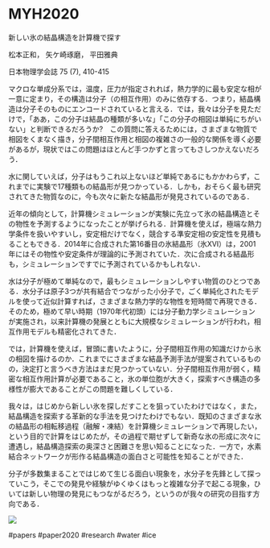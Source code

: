 # MYH2020

新しい氷の結晶構造を計算機で探す

松本正和， 矢ケ崎琢磨， 平田雅典

日本物理学会誌 75 (7), 410-415

マクロな単成分系では，温度，圧力が指定されれば，熱力学的に最も安定な相が一意に定まり，その構造は分子（の相互作用）のみに依存する．つまり，結晶構造は分子そのものにエンコードされていると言える．では，我々は分子を見ただけで，「ああ，この分子は結晶の種類が多いな」「この分子の相図は単純にちがいない」と判断できるだろうか?　この質問に答えるためには，さまざまな物質で相図をくまなく描き，分子間相互作用と相図の複雑さの一般的な関係を導く必要があるが，現状ではこの問題はほとんど手つかずと言ってもさしつかえないだろう．

水に関していえば，分子はもうこれ以上ないほど単純であるにもかかわらず，これまでに実験で17種類もの結晶形が見つかっている．しかも，おそらく最も研究されてきた物質なのに，今も次々に新たな結晶形が発見されているのである．

近年の傾向として，計算機シミュレーションが実験に先立って氷の結晶構造とその物性を予測するようになったことが挙げられる．計算機を使えば，極端な熱力学条件を扱いやすいし，安定相だけでなく，競合する準安定相の安定性を見積もることもできる．2014年に合成された第16番目の氷結晶形（氷XVI）は，2001年にはその物性や安定条件が理論的に予測されていた．次に合成される結晶形も，シミュレーションですでに予測されているかもしれない．

水は分子が極めて単純なので，最もシミュレーションしやすい物質のひとつである．水分子は原子3つが共有結合でつながった小分子で，ごく単純化されたモデルを使って近似計算すれば，さまざまな熱力学的な物性を短時間で再現できる．そのため，極めて早い時期（1970年代初頭）には分子動力学シミュレーションが実施され，以来計算機の発展とともに大規模なシミュレーションが行われ，相互作用モデルも精密化されてきた．

では，計算機を使えば，冒頭に書いたように，分子間相互作用の知識だけから氷の相図を描けるのか．これまでにさまざまな結晶予測手法が提案されているものの，決定打と言うべき方法はまだ見つかっていない．分子間相互作用が弱く，精密な相互作用計算が必要であること，氷の単位胞が大きく，探索すべき構造の多様性が膨大であることがこの問題を難しくしている．

我々は，はじめから新しい氷を探しだすことを狙っていたわけではなく，また，結晶構造を探索する革新的な手法を見つけたわけでもない．既知のさまざまな氷の結晶形の相転移過程（融解・凍結）を計算機シミュレーションで再現したい，という目的で計算をはじめたが，その過程で期せずして新奇な氷の形成に次々に遭遇し，結晶構造探索の奥深さと困難さを思い知ることになった．一方で，水素結合ネットワークが形作る結晶構造の面白さと可能性を知ることができた．

分子が多数集まることではじめて生じる面白い現象を，水分子を先鋒として探っていこう，そこでの発見や経験がゆくゆくはもっと複雑な分子で起こる現象，ひいては新しい物理の発見にもつながるだろう，というのが我々の研究の目指す方向である．

![](https://i.gyazo.com/5439c8c7e0741fff13397d3e07aa26ac.jpg)

#papers
#paper2020
#research
#water
#ice
